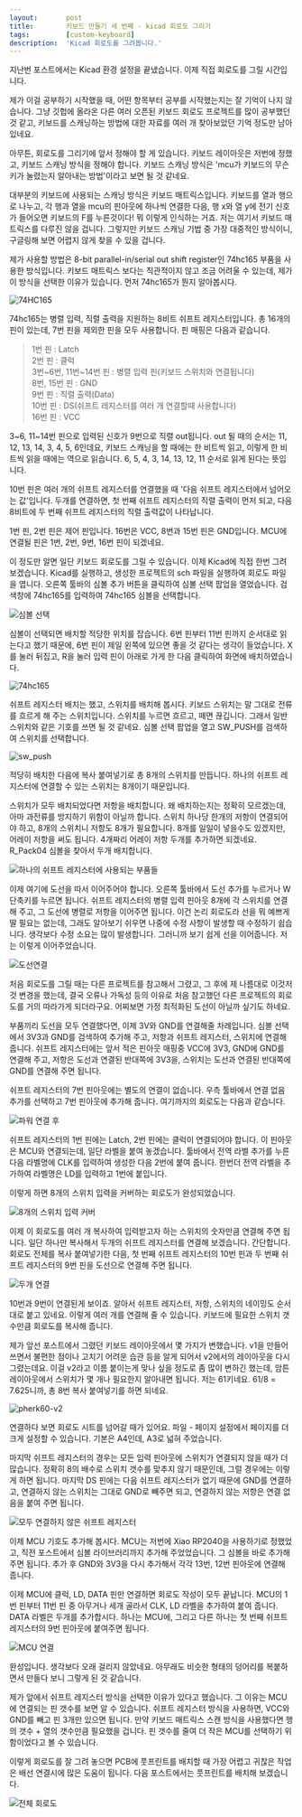 ```yaml
---
layout:       post
title:        키보드 만들기 세 번째 - kicad 회로도 그리기
tags:         [custom-keyboard]
description:  'Kicad 회로도를 그려봅니다.'
---
```


지난번 포스트에서는 Kicad 환경 설정을 끝냈습니다. 이제 직접 회로도를 그릴 시간입니다.

제가 이걸 공부하기 시작했을 때, 어떤 항목부터 공부를 시작했는지는 잘 기억이 나지 않습니다. 그냥 깃헙에 올라온 다른 여러 오픈된 키보드 회로도 프로젝트를 많이 공부했던 것 같고, 키보드를 스캐닝하는 방법에 대한 자료를 여러 개 찾아보았던 기억 정도만 남아 있네요.

아무튼, 회로도를 그리기에 앞서 정해야 할 게 있습니다. 키보드 레이아웃은 저번에 정했고, 키보드 스캐닝 방식을 정해야 합니다. 키보드 스캐닝 방식은 'mcu가 키보드의 무슨 키가 눌렸는지 알아내는 방법'이라고 보면 될 것 같네요.

대부분의 키보드에 사용되는 스캐닝 방식은 키보드 매트릭스입니다. 키보드를 열과 행으로 나누고, 각 행과 열을 mcu의 핀아웃에 하나씩 연결한 다음, 행 x와 열 y에 전기 신호가 들어오면 키보드의 F를 누른것이다! 뭐 이렇게 인식하는 거죠. 저는 여기서 키보드 매트릭스를 다루진 않을 겁니다. 그렇지만 키보드 스캐닝 기법 중 가장 대중적인 방식이니, 구글링해 보면 어렵지 않게 찾을 수 있을 겁니다.

제가 사용할 방법은 8-bit parallel-in/serial out shift register인 74hc165 부품을 사용한 방식입니다. 키보드 매트릭스 보다는 직관적이지 않고 조금 어려울 수 있는데, 제가 이 방식을 선택한 이유가 있습니다. 먼저 74hc165가 뭔지 알아봅시다.

![74HC165](https://user-images.githubusercontent.com/38902150/232781885-0d1b5aa7-3c68-493b-9212-2047de6de48b.png)


74hc165는 병렬 입력, 직렬 출력을 지원하는 8비트 쉬프트 레지스터입니다. 총 16개의 핀이 있는데, 7번 핀을 제외한 핀을 모두 사용합니다. 핀 매핑은 다음과 같습니다.

>1번 핀 : Latch  
>2번 핀 : 클럭  
>3번~6번, 11번~14번 핀 : 병렬 입력 핀(키보드 스위치와 연결됩니다)  
>8번, 15번 핀 : GND  
>9번 핀 : 직렬 출력(Data)  
>10번 핀 : DS(쉬프트 레지스터를 여러 개 연결할때 사용합니다)  
>16번 핀 : VCC

3~6, 11~14번 핀으로 입력된 신호가 9번으로 직렬 out됩니다. out 될 때의 순서는 11, 12, 13, 14, 3, 4, 5, 6인데요, 키보드 스캐닝을 할 때에는 한 비트씩 읽고, 이렇게 한 비트씩 읽을 때에는 역으로 읽습니다. 6, 5, 4, 3, 14, 13, 12, 11 순서로 읽게 된다는 뜻입니다.

10번 핀은 여러 개의 쉬프트 레지스터를 연결했을 때 '다음 쉬프트 레지스터에서 넘어오는 값'입니다. 두개를 연결하면, 첫 번째 쉬프트 레지스터의 직렬 출력이 먼저 되고, 다음 8비트에 두 번째 쉬프트 레지스터의 직렬 출력값이 나타납니다.

1번 핀, 2번 핀은 제어 핀입니다. 16번은 VCC, 8번과 15번 핀은 GND입니다. MCU에 연결될 핀은 1번, 2번, 9번, 16번 핀이 되겠네요.

이 정도만 알면 일단 키보드 회로도를 그릴 수 있습니다. 이제 Kicad에 직접 한번 그려 보겠습니다. Kicad를 실행하고, 생성한 프로젝트의 sch 파일을 실행하여 회로도 파일을 엽니다. 오른쪽 툴바의 심볼 추가 버튼을 클릭하여 심볼 선택 팝업을 열었습니다. 검색창에 74hc165를 입력하여 74hc165 심볼을 선택합니다.

![심볼 선택](https://user-images.githubusercontent.com/38902150/232790462-9a5a1241-6c7b-476f-84a7-b8a11ba35775.png)

심볼이 선택되면 배치할 적당한 위치를 잡습니다. 6번 핀부터 11번 핀까지 순서대로 읽는다고 했기 때문에, 6번 핀이 제일 왼쪽에 있으면 좋을 것 같다는 생각이 들었습니다. X를 눌러 뒤집고, R을 눌러 입력 핀이 아래로 가게 한 다음 클릭하여 화면에 배치하였습니다.

![74hc165](https://user-images.githubusercontent.com/38902150/232791122-5c240084-cd7d-437b-a79a-cfdb6f7b5e26.png)

쉬프트 레지스터 배치는 했고, 스위치를 배치해 봅시다. 키보드 스위치는 말 그대로 전류를 흐르게 해 주는 스위치입니다. 스위치를 누르면 흐르고, 떼면 끊깁니다. 그래서 일반 스위치와 같은 기호를 쓰면 될 것 같네요. 심볼 선택 팝업을 열고 SW_PUSH를 검색하여 스위치를 선택합니다.

![sw_push](https://user-images.githubusercontent.com/38902150/232792247-94b09642-c5e3-44cf-b562-5087923bf594.png)

적당히 배치한 다음에 복사 붙여넣기로 총 8개의 스위치를 만듭니다. 하나의 쉬프트 레지스터에 연결할 수 있는 스위치는 8개이기 때문입니다.

스위치가 모두 배치되었다면 저항을 배치합니다. 왜 배치하는지는 정확히 모르겠는데, 아마 과전류를 방지하기 위함이 아닐까 합니다. 스위치 하나당 한개의 저항이 연결되어야 하고, 8개의 스위치니 저항도 8개가 필요합니다. 8개를 일일이 넣을수도 있겠지만, 어레이 저항을 써도 됩니다. 4개짜리 어레이 저항 두개를 추가하면 되겠네요. R_Pack04 심볼을 찾아서 두개 배치합니다.

![하나의 쉬프트 레지스터에 사용되는 부품들](https://user-images.githubusercontent.com/38902150/232794375-bac6bbf9-dae6-411c-8edb-57f5c5081d75.png)

이제 여기에 도선을 따서 이어주어야 합니다. 오른쪽 툴바에서 도선 추가를 누르거나 W 단축키를 누르면 됩니다. 쉬프트 레지스터의 병렬 입력 핀아웃 8개에 각 스위치를 연결해 주고, 그 도선에 병렬로 저항을 이어주면 됩니다. 이건 논리 회로도라 선을 뭐 예쁘게 딸 필요는 없는데, 그래도 알아보기 쉬우면 나중에 수정 사항이 발생할 때 수정하기 쉽습니다. 생각보다 수정 소요는 많이 발생합니다. 그러니까 보기 쉽게 선을 이어줍니다. 저는 이렇게 이어주었습니다.

![도선연결](https://user-images.githubusercontent.com/38902150/232795933-abbe5065-f4dd-4292-ac47-796389707a62.png)

처음 회로도를 그릴 때는 다른 프로젝트를 참고해서 그렸고, 그 후에 제 나름대로 이것저것 변경을 했는데, 결국 오류나 가독성 등의 이유로 처음 참고했던 다른 프로젝트의 회로도를 거의 따라가게 되더라구요. 어찌보면 가정 최적화된 도선이 아닐까 싶기도 하네요.

부품끼리 도선을 모두 연결했다면, 이제 3V와 GND를 연결해줄 차례입니다. 심볼 선택에서 3V3과 GND를 검색하여 추가해 주고, 저항과 쉬프트 레지스터, 스위치에 연결해 줍니다. 쉬프트 레지스터에는 앞서 적은 핀아웃 매핑중 VCC에 3V3, GND에 GND를 연결해 주고, 저항은 도선과 연결된 반대쪽에 3V3을, 스위치는 도선과 연결된 반대쪽에 GND를 연결해 주면 됩니다.

쉬프트 레지스터의 7번 핀아웃에는 별도의 연결이 없습니다. 우측 툴바에서 연결 없음 추가를 선택하고 7번 핀아웃에 추가해 줍니다. 여기까지의 회로도는 다음과 같습니다.

![파워 연결 후](https://user-images.githubusercontent.com/38902150/232798675-53b3b3b1-6b00-4461-9a7c-37e41678bee4.png)

쉬프트 레지스터의 1번 핀에는 Latch, 2번 핀에는 클럭이 연결되어야 합니다. 이 핀아웃은 MCU와 연결되는데, 일단 라벨을 붙여 놓겠습니다. 툴바에서 전역 라벨 추가를 누른 다음 라벨명에 CLK를 입력하여 생성한 다음 2번에 붙여 줍니다. 한번더 전역 라벨을 추가하여 라벨명은 LD를 입력하고 1번에 붙입니다.

이렇게 하면 8개의 스위치 입력을 커버하는 회로도가 완성되었습니다.

![8개의 스위치 입력 커버](https://user-images.githubusercontent.com/38902150/232800390-7499f670-b32e-402e-a9ca-af9f79eeac3d.png)

이제 이 회로도를 여러 개 복사하여 입력받고자 하는 스위치의 숫자만큼 연결해 주면 됩니다. 일단 하나만 복사해서 두개의 쉬프트 레지스터를 연결해 보겠습니다. 간단합니다. 회로도 전체를 복사 붙여넣기한 다음, 첫 번째 쉬프트 레지스터의 10번 핀과 두 번째 쉬프트 레지스터의 9번 핀을 도선으로 연결해 주면 됩니다.

![두개 연결](https://user-images.githubusercontent.com/38902150/232801143-92f3c3fb-55ea-4558-a4ef-cdc9323827cb.png)

10번과 9번이 연결된게 보이죠. 알아서 쉬프트 레지스터, 저항, 스위치의 네이밍도 순서대로 붙고 있네요. 이렇게 여러 개를 연결해 줄 수 있습니다. 키보드에 필요한 스위치 갯수만큼 회로도를 복사해 줍니다.

제가 앞선 포스트에서 그렸던 키보드 레이아웃에서 몇 가지가 변했습니다. v1을 만들어 쓰면서 불편한 점이나 고치기 어려운 습관 등을 알게 되어서 v2에서의 레이아웃을 다시 그렸는데요. 이걸 v2라고 이름 붙이는게 맞나 싶을 정도로 좀 많이 변하긴 했는데, 암튼 레이아웃에서 스위치가 몇 개나 필요한지 알아내면 됩니다. 저는 61키네요. 61/8 = 7.625니까, 총 8번 복사 붙여넣기를 하면 되네요.

![pherk60-v2](https://user-images.githubusercontent.com/38902150/232801878-16b8cc85-32ec-435b-9a43-2da471a32af8.png)

연결하다 보면 회로도 시트를 넘어갈 때가 있어요. 파일 - 페이지 설정에서 페이지를 더 크게 설정할 수 있습니다. 기본은 A4인데, A3로 넓혀 주었습니다.

마지막 쉬프트 레지스터의 경우는 모든 입력 핀아웃에 스위치가 연결되지 않을 때가 더 많습니다. 정확히 8의 배수로 스위치 갯수를 맞추지 않기 때문인데, 그럴 경우에는 이렇게 하면 됩니다. 마지막 DS 핀에는 다음 쉬프트 레지스터가 없기 때문에 GND를 연결하고, 연결하지 않는 스위치는 그대로 GND로 빼주면 되고, 연결하지 않는 저항은 연결 없음을 붙여 주면 됩니다.

![모두 연결하지 않은 쉬프트 레지스터](https://user-images.githubusercontent.com/38902150/232809190-8ac50c06-7f5a-49ce-bff7-46f9cd70109a.png)

이제 MCU 기호도 추가해 봅시다. MCU는 저번에 Xiao RP2040을 사용하기로 정했었고, 직전 포스트에서 심볼 라이브러리까지 추가해 주었었습니다. 그 심볼을 바로 추가해 주면 됩니다. 추가 후 GND와 3V3을 다시 추가해서 각각 13번, 12번 핀아웃에 연결해 줍니다.

이제 MCU에 클럭, LD, DATA 핀만 연결하면 회로도 작성이 모두 끝납니다. MCU의 1번 핀부터 11번 핀 중 아무거나 세개 골라서 CLK, LD 라벨을 추가하여 붙여 줍니다. DATA 라벨은 두개를 추가합시다. 하나는 MCU에, 그리고 다른 하나는 첫 번째 쉬프트 레지스터의 9번 핀아웃에 붙여주면 됩니다.

![MCU 연결](https://user-images.githubusercontent.com/38902150/232938786-a99a3bb1-175c-48bb-939b-a53c116d2dfb.png)

완성입니다. 생각보다 오래 걸리지 않았네요. 아무래도 비슷한 형태의 덩어리를 복붙하면서 만들다 보니 그렇게 된 것 같습니다. 

제가 앞에서 쉬프트 레지스터 방식을 선택한 이유가 있다고 했습니다. 그 이유는 MCU에 연결되는 핀 갯수를 보면 알 수 있습니다. 쉬프트 레지스터 방식을 사용하면, VCC와 GND를 빼고 핀 3개만 있으면 됩니다. 만약 키보드 매트릭스 스캔 방식을 사용했다면 행의 갯수 + 열의 갯수만큼 필요했을 겁니다. 핀 갯수를 줄여 더 작은 MCU를 선택하기 위함이었다고 볼 수 있습니다.

이렇게 회로도를 잘 그려 놓으면 PCB에 풋프린트를 배치할 때 가장 어렵고 귀찮은 작업은 배선 연결시에 많은 도움이 됩니다. 다음 포스트에서는 풋프린트를 배치해 보겠습니다.

![전체 회로도](https://user-images.githubusercontent.com/38902150/232938954-d7159a1f-6d79-482e-9912-f397c9373beb.png)